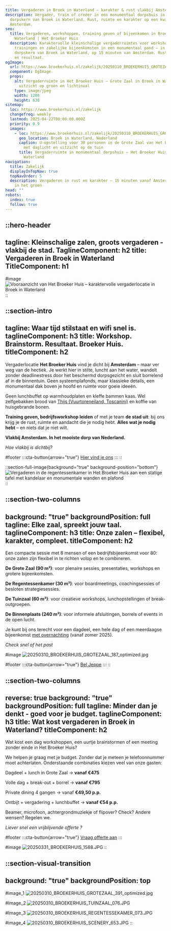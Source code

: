 ```yaml
---
title: Vergaderen in Broek in Waterland – karakter & rust vlakbij Amsterdam
description: Vergader, train of creëer in een monumentaal dorpshuis in de oude
  dorpskern van Broek in Waterland. Rust, ruimte en karakter op een kwartier van
  Amsterdam.
seo:
  title: Vergaderen, workshoppen, training geven of bijeenkomen in Broek in
    Waterland | Het Broeker Huis
  description: Karaktervolle kleinschalige vergaderruimtes voor workshops,
    trainingen en zakelijke bijeenkomsten in een monumentaal pand – in de oude
    dorpskern van Broek in Waterland, op 15 minuten van Amsterdam. Rust, sfeer
    en resultaat.
ogImage:
  url: https://www.broekerhuis.nl/zakelijk/20250310_BROEKERHUIS_GROTEZAAL_391_optimized.jpg
  component: OgImage
  props:
    alt: Vergaderruimte in Het Broeker Huis – Grote Zaal in Broek in Waterland met
      uitzicht op groen en lichtinval
    type: image/jpeg
    width: 1200
    height: 630
sitemap:
  loc: https://www.broekerhuis.nl/zakelijk
  changefreq: weekly
  lastmod: 2025-04-22T00:00:00.000Z
  priority: 0.9
  images:
    - loc: https://www.broekerhuis.nl/zakelijk/20250310_BROEKERHUIS_GROTEZAAL_391_optimized.jpg
      geo_location: Broek in Waterland, Nederland
      caption: U-opstelling voor 30 personen in de Grote Zaal van Het Broeker Huis,
        met daglicht en uitzicht op de tuin
      title: Vergaderruimte in monumentaal dorpshuis – Het Broeker Huis, Broek in
        Waterland
navigation:
  title: Zakelijk
  displayInTopNav: true
  topNavOrder: 5
  description: Vergaderen in rust en karakter – 15 minuten vanaf Amsterdam, midden
    in het groen
head: ""
robots:
  index: true
  follow: true
---
```


::hero-header
---
tagline: Kleinschalige zalen, groots vergaderen - vlakbij de stad.
TaglineComponent: h2
title: Vergaderen in Broek in Waterland
TitleComponent: h1
---
#image
![Vooraanzicht van Het Broeker Huis – karaktervolle vergaderlocatie in Broek in Waterland](/20250331_BROEKERHUIS_1550.JPG)
::

::section-intro
---
tagline: Waar tijd stilstaat en wifi snel is.
taglineComponent: h3
title: Workshop. Brainstorm. Resultaat. Broeker Huis.
titleComponent: h2
---
Vergaderlocatie **Het Broeker Huis** vind je dicht bij **Amsterdam** – maar ver weg van de hectiek. Je werkt hier in stilte, luncht aan het water, wandelt zonder deadlinestress door het beschermd dorpsgezicht en sluit borrelend af in de binnentuin. Geen systeemplafonds, maar klassieke details, een monumentaal dak boven je hoofd en ruimte voor goeie ideeën.

Geen lunchbuffet op warmhoudplaten en kleffe bammen kaas. Wel zelfgebakken brood van [Thijs (Vuurtoreneiland, Toscanini)](/restaurant) en koffie van huisgebrande bonen.

**Training geven, bedrijfsworkshop leiden** of met je team **de stad uit**: bij ons krijg je de rust, ruimte en aandacht die je nodig hebt. **Alles wat je nodig hebt** – en niets dat je niet wilt.

**Vlakbij Amsterdam. In het mooiste dorp van Nederland.**

*Hoe vlakbij is dichtbij?*

#footer
  :::cta-button{arrow="true"}
  [Hier vind je ons](/contact-parkeren)
  :::
::

::section-full-image{background="true" background-position="bottom"}
![Vergaderen in de regentessenkamer in Het Broeker Huis aan een statige tafel met kandelaar en monumentale wanden en plafond](/20250310_BROEKERHUIS_REGENTESSEKAMER_154.JPG)
::

::section-two-columns
---
background: "true"
backgroundPosition: full
tagline: Elke zaal, spreekt jouw taal.
taglineComponent: h3
title: Onze zalen – flexibel, karakter, compleet.
titleComponent: h2
---
Een compacte sessie met 8 mensen of een bedrijfsbijeenkomst voor 80: onze zalen zijn flexibel in te richten volop en te combineren.

**De Grote Zaal (90 m²)**: voor plenaire sessies, presentaties, workshops en grotere bijeenkomsten.

**De Regentessenkamer (30 m²)**: voor boardmeetings, coachingsessies of besloten strategiesessies.

**De Tuinzaal (60 m²)**: voor creatieve workshops, lunchopstellingen of break-outgroepen.

**De Binnenplaats (240 m²)**: voor informele afsluitingen, borrels of events in de open lucht.

Je kunt bij ons terecht voor een dagdeel, een hele dag of een meerdaagse bijeenkomst [met overnachting](/overnachten) (vanaf zomer 2025).

*Check snel of het past*

#image
![20250310\_BROEKERHUIS\_GROTEZAAL\_187\_optimized.jpg](/Het%20Broeker%20Huis_3d%20view%2002_250418.jpg)

#footer
  :::cta-button{arrow="true"}
  [Bel Jeppe](\(tel:+31204031314\))
  :::
::

::section-two-columns
---
reverse: true
background: "true"
backgroundPosition: full
tagline: Minder dan je denkt - goed voor je budget.
taglineComponent: h3
title: Wat kost vergaderen in Broek in Waterland?
titleComponent: h2
---
Wat kost een dag workshoppen, een uurtje brainstormen of een meeting zonder einde in Het Broeker Huis?

We helpen je graag met je budget. Zonder dat je meteen je telefoonnummer moet achterlaten. Onderstaande combinaties kiezen veel van onze gasten:

Dagdeel + lunch in Grote Zaal → **vanaf €475**

Volle dag + break-out + borrel → **vanaf €795**

Private dining 4 gangen → vanaf **€49,50 p.p.**

Ontbijt + vergadering + lunchbuffet → **vanaf €54 p.p.**

Beamer, microfoon, achtergrondmuziekje of flipover? Check? Andere wensen? Regelen we.

*Liever snel een vrijblijvende offerte ?*

#footer
  :::cta-button{arrow="true"}
  [Vraag offerte aan](https://forms.gle/aiEtiwAXoj2MywpKA)
  :::

#image
![20250331\_BROEKERHUIS\_1588.JPG](/20250331_BROEKERHUIS_1625.JPG)
::

::section-visual-transition
---
background: "true"
backgroundPosition: top
---
#image_1
![20250310\_BROEKERHUIS\_GROTEZAAL\_391\_optimized.jpg](/grote-zaal/20250310_BROEKERHUIS_GROTEZAAL_391_optimized.jpg)

#Image_2
![20250310\_BROEKERHUIS\_TUINZAAL\_076.JPG](/COLLAGES/TINYFIED_COLLAGES/20250310_BROEKERHUIS_TUINZAAL_076.JPG)

#Image_3
![20250310\_BROEKERHUIS\_REGENTESSEKAMER\_073.JPG](/COLLAGES/TINYFIED_COLLAGES/20250310_BROEKERHUIS_REGENTESSEKAMER_073.JPG)

#image_4
![20250310\_BROEKERHUIS\_SCENERY\_653.JPG](/COLLAGES/TINYFIED_COLLAGES/20250310_BROEKERHUIS_SCENERY_653.JPG)
::
